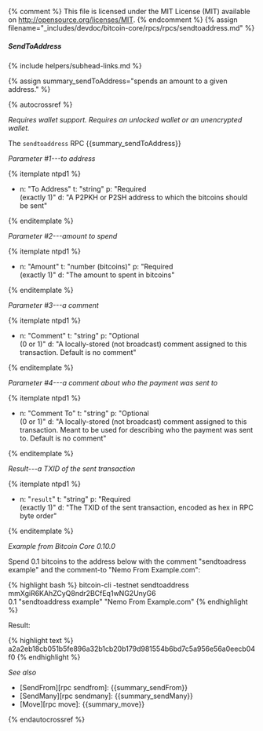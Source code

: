 {% comment %}
This file is licensed under the MIT License (MIT) available on
http://opensource.org/licenses/MIT.
{% endcomment %}
{% assign filename="_includes/devdoc/bitcoin-core/rpcs/rpcs/sendtoaddress.md" %}

##### SendToAddress
{% include helpers/subhead-links.md %}

{% assign summary_sendToAddress="spends an amount to a given address." %}

{% autocrossref %}

*Requires wallet support. Requires an unlocked wallet or an
unencrypted wallet.*

The `sendtoaddress` RPC {{summary_sendToAddress}}

*Parameter #1---to address*

{% itemplate ntpd1 %}
- n: "To Address"
  t: "string"
  p: "Required<br>(exactly 1)"
  d: "A P2PKH or P2SH address to which the bitcoins should be sent"

{% enditemplate %}

*Parameter #2---amount to spend*

{% itemplate ntpd1 %}
- n: "Amount"
  t: "number (bitcoins)"
  p: "Required<br>(exactly 1)"
  d: "The amount to spent in bitcoins"

{% enditemplate %}

*Parameter #3---a comment*

{% itemplate ntpd1 %}
- n: "Comment"
  t: "string"
  p: "Optional<br>(0 or 1)"
  d: "A locally-stored (not broadcast) comment assigned to this transaction.  Default is no comment"

{% enditemplate %}

*Parameter #4---a comment about who the payment was sent to*

{% itemplate ntpd1 %}
- n: "Comment To"
  t: "string"
  p: "Optional<br>(0 or 1)"
  d: "A locally-stored (not broadcast) comment assigned to this transaction.  Meant to be used for describing who the payment was sent to. Default is no comment"

{% enditemplate %}

*Result---a TXID of the sent transaction*

{% itemplate ntpd1 %}
- n: "`result`"
  t: "string"
  p: "Required<br>(exactly 1)"
  d: "The TXID of the sent transaction, encoded as hex in RPC byte order"

{% enditemplate %}

*Example from Bitcoin Core 0.10.0*

Spend 0.1 bitcoins to the address below with the comment "sendtoadress
example" and the comment-to "Nemo From Example.com":

{% highlight bash %}
bitcoin-cli -testnet sendtoaddress mmXgiR6KAhZCyQ8ndr2BCfEq1wNG2UnyG6 \
  0.1 "sendtoaddress example" "Nemo From Example.com"
{% endhighlight %}

Result:

{% highlight text %}
a2a2eb18cb051b5fe896a32b1cb20b179d981554b6bd7c5a956e56a0eecb04f0
{% endhighlight %}

*See also*

* [SendFrom][rpc sendfrom]: {{summary_sendFrom}}
* [SendMany][rpc sendmany]: {{summary_sendMany}}
* [Move][rpc move]: {{summary_move}}


{% endautocrossref %}
